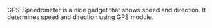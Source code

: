 GPS-Speedometer is a nice gadget that shows speed and direction.
It determines speed and direction using GPS module.
